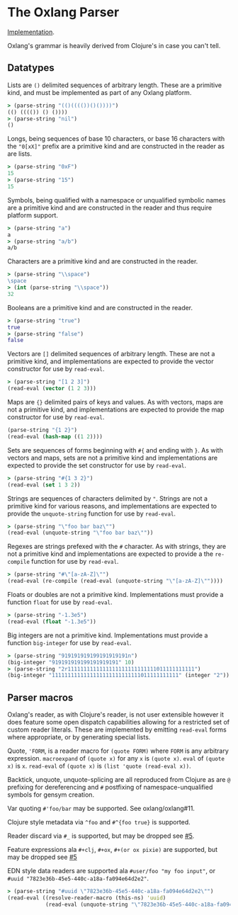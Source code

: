 # The Oxlang Parser

[Implementation](/resources/grammar/Oxlang.g4).

Oxlang's grammar is heavily derived from Clojure's in case you can't tell.

## Datatypes

Lists are `()` delimited sequences of arbitrary length. These are a
primitive kind, and must be implemented as part of any Oxlang
platform.

```Clojure
> (parse-string "(()(((())()())))")
(() (((()) () ())))
> (parse-string "nil")
()
```

Longs, being sequences of base 10 characters, or base 16 characters
with the `"0[xX]"` prefix are a primitive kind and are constructed in
the reader as are lists.

```Clojure
> (parse-string "0xF")
15
> (parse-string "15")
15
```

Symbols, being qualified with a namespace or unqualified symbolic
names are a primitive kind and are constructed in the reader and thus
require platform support.

```Clojure
> (parse-string "a")
a
> (parse-string "a/b")
a/b
```

Characters are a primitive kind and are constructed in the reader.

```Clojure
> (parse-string "\\space")
\space
> (int (parse-string "\\space"))
32
```

Booleans are a primitive kind and are constructed in the reader.

```Clojure
> (parse-string "true")
true
> (parse-string "false")
false
```

Vectors are `[]` delimited sequences of arbitrary length. These are
not a primitive kind, and implementations are expected to provide the
vector constructor for use by `read-eval`.

```Clojure
> (parse-string "[1 2 3]")
(read-eval (vector (1 2 3)))
```

Maps are `{}` delimited pairs of keys and values. As with vectors,
maps are not a primitive kind, and implementations are expected to
provide the map constructor for use by `read-eval`.

```Clojure
(parse-string "{1 2}")
(read-eval (hash-map ((1 2))))
```

Sets are sequences of forms beginning with `#{` and ending with
`}`. As with vectors and maps, sets are not a primitive kind and
implementations are expected to provide the set constructor for use by
`read-eval`.

```Clojure
> (parse-string "#{1 3 2}")
(read-eval (set 1 3 2))
```

Strings are sequences of characters delimited by `"`. Strings are not
a primitive kind for various reasons, and implementations are expected
to provide the `unquote-string` function for use by `read-eval`.

```Clojure
> (parse-string "\"foo bar baz\"")
(read-eval (unquote-string "\"foo bar baz\""))
```

Regexes are strings prefexed with the `#` character. As with strings,
they are not a primitive kind and implementations are expected to
provide a the `re-compile` function for use by `read-eval`.

```Clojure
> (parse-string "#\"[a-zA-Z]\"")
(read-eval (re-compile (read-eval (unquote-string "\"[a-zA-Z]\""))))
```

Floats or doubles are not a primitive kind. Implementations must
provide a function `float` for use by `read-eval`.

```Clojure
> (parse-string "-1.3e5")
(read-eval (float "-1.3e5"))
```

Big integers are not a primitive kind. Implementations must provide a
function `big-integer` for use by `read-eval`.

```Clojure
> (parse-string "919191919199191919191n")
(big-integer "919191919199191919191" 10)
> (parse-string "2r1111111111111111111111111111011111111111")
(big-integer "1111111111111111111111111111011111111111" (integer "2"))
```

## Parser macros

Oxlang's reader, as with Clojure's reader, is not user extensible
however it does feature some open dispatch capabilities allowing for a
restricted set of custom reader literals. These are implemented by
emitting `read-eval` forms where appropriate, or by generating special
lists.

Quote, `'FORM`, is a reader macro for `(quote FORM)` where `FORM` is
any arbitrary expression. `macroexpand` of `(quote x)` for any `x` is
`(quote x)`. `eval` of `(quote x)` is `x`. `read-eval` of
`(quote x)` is `(list 'quote (read-eval x))`.

Backtick, unquote, unquote-splicing are all reproduced from Clojure as
are `@` prefixing for dereferencing and `#` postfixing of
namespace-unqualified symbols for gensym creation.

Var quoting `#'foo/bar` may be supported. See oxlang/oxlang#11.

Clojure style metadata via `^foo` and `#^{foo true}` is supported.

Reader discard via `#_` is supported, but may be dropped see
[#5](https://github.com/oxlang/oxlang/issues/5).

Feature expressions ala `#+clj`, `#+ox`, `#+(or ox pixie)` are
supported, but may be dropped see
[#5](https://github.com/oxlang/oxlang/issues/5)

EDN style data readers are supported ala `#user/foo "my foo input"`,
or `#uuid "7823e36b-45e5-440c-a18a-fa094e64d2e2"`.

```Clojure
> (parse-string "#uuid \"7823e36b-45e5-440c-a18a-fa094e64d2e2\"")
(read-eval ((resolve-reader-macro (this-ns) 'uuid)
            (read-eval (unquote-string "\"7823e36b-45e5-440c-a18a-fa094e64d2e2\""))))
```
